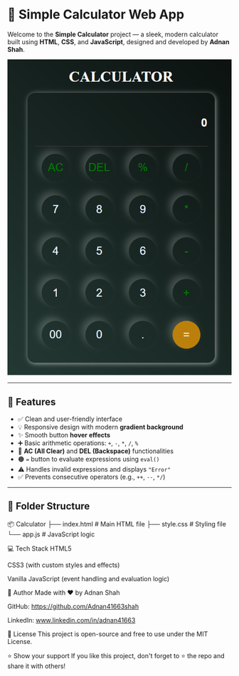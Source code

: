 # 🔢 Simple Calculator Web App

Welcome to the **Simple Calculator** project — a sleek, modern calculator built using **HTML**, **CSS**, and **JavaScript**, designed and developed by **Adnan Shah**.

![Calculator UI Screenshot](./screenshot.png)

---

## 🚀 Features

- ✅ Clean and user-friendly interface
- 💡 Responsive design with modern **gradient background**
- ✨ Smooth button **hover effects**
- ➕ Basic arithmetic operations: `+`, `-`, `*`, `/`, `%`
- 🔄 **AC (All Clear)** and **DEL (Backspace)** functionalities
- 🟠 `=` button to evaluate expressions using `eval()`
- ⚠️ Handles invalid expressions and displays `"Error"`
- ✅ Prevents consecutive operators (e.g., `++`, `--`, `*/`)

---

## 📁 Folder Structure

📦 Calculator
├── index.html # Main HTML file
├── style.css # Styling file
└── app.js # JavaScript logic

💻 Tech Stack
HTML5

CSS3 (with custom styles and effects)

Vanilla JavaScript (event handling and evaluation logic)


🙌 Author
Made with ❤️ by Adnan Shah

GitHub: https://github.com/Adnan41663shah

LinkedIn: www.linkedin.com/in/adnan41663

📜 License
This project is open-source and free to use under the MIT License.

⭐ Show your support
If you like this project, don't forget to ⭐ the repo and share it with others!


